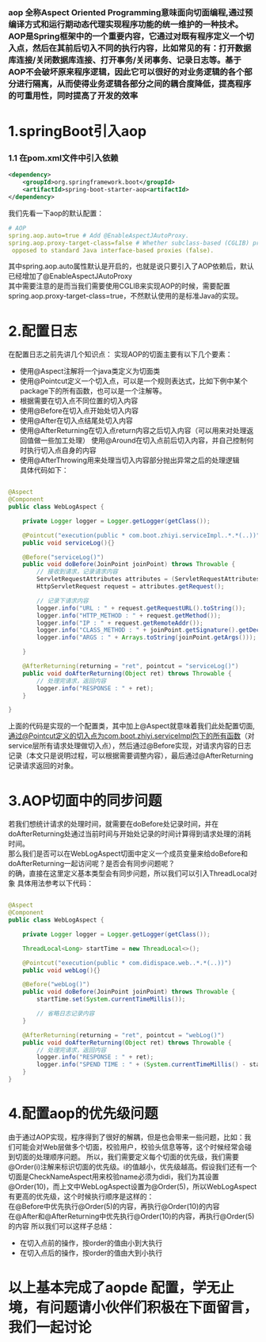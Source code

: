 ### aop 全称Aspect Oriented Programming意味面向切面编程,通过预编译方式和运行期动态代理实现程序功能的统一维护的一种技术。AOP是Spring框架中的一个重要内容，它通过对既有程序定义一个切入点，然后在其前后切入不同的执行内容，比如常见的有：打开数据库连接/关闭数据库连接、打开事务/关闭事务、记录日志等。基于AOP不会破坏原来程序逻辑，因此它可以很好的对业务逻辑的各个部分进行隔离，从而使得业务逻辑各部分之间的耦合度降低，提高程序的可重用性，同时提高了开发的效率
# 1.springBoot引入aop
### 1.1 在pom.xml文件中引入依赖
``` xml
<dependency>
    <groupId>org.springframework.boot</groupId>
    <artifactId>spring-boot-starter-aop<artifactId>
</dependency>
```
我们先看一下aop的默认配置：
``` yml
# AOP
spring.aop.auto=true # Add @EnableAspectJAutoProxy.
spring.aop.proxy-target-class=false # Whether subclass-based (CGLIB) proxies are to be created (true) as
 opposed to standard Java interface-based proxies (false).
```
其中spring.aop.auto属性默认是开启的，也就是说只要引入了AOP依赖后，默认已经增加了@EnableAspectJAutoProxy   
其中需要注意的是而当我们需要使用CGLIB来实现AOP的时候，需要配置spring.aop.proxy-target-class=true，不然默认使用的是标准Java的实现。
# 2.配置日志
在配置日志之前先讲几个知识点：
实现AOP的切面主要有以下几个要素：
* 使用@Aspect注解将一个java类定义为切面类
* 使用@Pointcut定义一个切入点，可以是一个规则表达式，比如下例中某个package下的所有函数，也可以是一个注解等。
* 根据需要在切入点不同位置的切入内容
* 使用@Before在切入点开始处切入内容
* 使用@After在切入点结尾处切入内容
* 使用@AfterReturning在切入点return内容之后切入内容（可以用来对处理返回值做一些加工处理）
使用@Around在切入点前后切入内容，并自己控制何时执行切入点自身的内容
* 使用@AfterThrowing用来处理当切入内容部分抛出异常之后的处理逻辑    
具体代码如下：
``` java

@Aspect
@Component
public class WebLogAspect {

    private Logger logger = Logger.getLogger(getClass());

    @Pointcut("execution(public * com.boot.zhiyi.serviceImpl..*.*(..))")
    public void serviceLog(){}

    @Before("serviceLog()")
    public void doBefore(JoinPoint joinPoint) throws Throwable {
        // 接收到请求，记录请求内容
        ServletRequestAttributes attributes = (ServletRequestAttributes) RequestContextHolder.getRequestAttributes();
        HttpServletRequest request = attributes.getRequest();

        // 记录下请求内容
        logger.info("URL : " + request.getRequestURL().toString());
        logger.info("HTTP_METHOD : " + request.getMethod());
        logger.info("IP : " + request.getRemoteAddr());
        logger.info("CLASS_METHOD : " + joinPoint.getSignature().getDeclaringTypeName() + "." + joinPoint.getSignature().getName());
        logger.info("ARGS : " + Arrays.toString(joinPoint.getArgs()));

    }

    @AfterReturning(returning = "ret", pointcut = "serviceLog()")
    public void doAfterReturning(Object ret) throws Throwable {
        // 处理完请求，返回内容
        logger.info("RESPONSE : " + ret);
    }

}
```
上面的代码是实现的一个配置类，其中加上@Aspect就意味着我们此处配置切面,通过@Pointcut定义的切入点为com.boot.zhiyi.serviceImpl包下的所有函数（对service层所有请求处理做切入点），然后通过@Before实现，对请求内容的日志记录（本文只是说明过程，可以根据需要调整内容），最后通过@AfterReturning记录请求返回的对象。
# 3.AOP切面中的同步问题
若我们想统计请求的处理时间，就需要在doBefore处记录时间，并在doAfterReturning处通过当前时间与开始处记录的时间计算得到请求处理的消耗时间。    
那么我们是否可以在WebLogAspect切面中定义一个成员变量来给doBefore和doAfterReturning一起访问呢？是否会有同步问题呢？       
的确，直接在这里定义基本类型会有同步问题，所以我们可以引入ThreadLocal对象
具体用法参考以下代码：
``` java

@Aspect
@Component
public class WebLogAspect {

    private Logger logger = Logger.getLogger(getClass());

    ThreadLocal<Long> startTime = new ThreadLocal<>();

    @Pointcut("execution(public * com.didispace.web..*.*(..))")
    public void webLog(){}

    @Before("webLog()")
    public void doBefore(JoinPoint joinPoint) throws Throwable {
        startTime.set(System.currentTimeMillis());

        // 省略日志记录内容
    }

    @AfterReturning(returning = "ret", pointcut = "webLog()")
    public void doAfterReturning(Object ret) throws Throwable {
        // 处理完请求，返回内容
        logger.info("RESPONSE : " + ret);
        logger.info("SPEND TIME : " + (System.currentTimeMillis() - startTime.get()));
    }
}
```
# 4.配置aop的优先级问题
由于通过AOP实现，程序得到了很好的解耦，但是也会带来一些问题，比如：我们可能会对Web层做多个切面，校验用户，校验头信息等等，这个时候经常会碰到切面的处理顺序问题。
所以，我们需要定义每个切面的优先级，我们需要@Order(i)注解来标识切面的优先级。i的值越小，优先级越高。假设我们还有一个切面是CheckNameAspect用来校验name必须为didi，我们为其设置@Order(10)，而上文中WebLogAspect设置为@Order(5)，所以WebLogAspect有更高的优先级，这个时候执行顺序是这样的：    
在@Before中优先执行@Order(5)的内容，再执行@Order(10)的内容     
在@After和@AfterReturning中优先执行@Order(10)的内容，再执行@Order(5)的内容
所以我们可以这样子总结：

* 在切入点前的操作，按order的值由小到大执行
* 在切入点后的操作，按order的值由大到小执行
# 以上基本完成了aopde 配置，学无止境，有问题请小伙伴们积极在下面留言，我们一起讨论